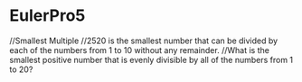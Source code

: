 # EulerPro5
//Smallest Multiple
//2520 is the smallest number that can be divided by each of the numbers from 1 to 10 without any remainder.
//What is the smallest positive number that is evenly divisible by all of the numbers from 1 to 20?
